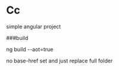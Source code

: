 # Cc

simple angular project


###build

ng build --aot=true

no base-href set and just replace full folder
